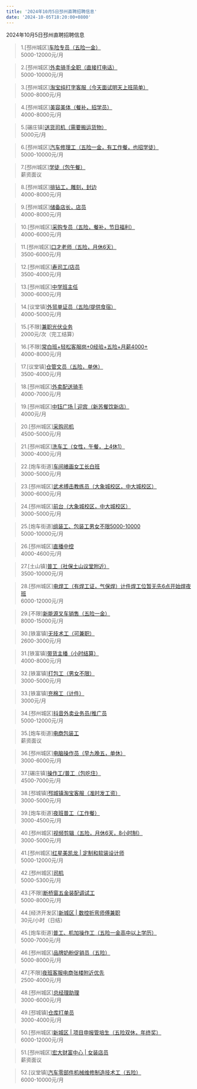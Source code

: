 ```yaml
---
title: '2024年10月5日邳州直聘招聘信息'
date: '2024-10-05T18:20:00+0800'
---
```

2024年10月5日邳州直聘招聘信息
<!--more-->
>1.[邳州城区][车险专员（五险一金）](https://www.pizhouzhipin.com/job/30525)<br>
>5000-12000元/月

>2.[邳州城区][外卖骑手全职（直接打电话）](https://www.pizhouzhipin.com/job/25304)<br>
>5000-10000元/月

>3.[邳州城区][淘宝纯打字客服（今天面试明天上班简单）](https://www.pizhouzhipin.com/job/36818)<br>
>5000-8000元/月

>4.[邳州城区][美容美体（餐补，招学员）](https://www.pizhouzhipin.com/job/31060)<br>
>4000-8000元/月

>5.[碾庄镇][送货司机（需要搬运货物）](https://www.pizhouzhipin.com/job/37704)<br>
>5000元/月

>6.[邳州城区][汽车修理工（五险一金，有工作餐，也招学徒）](https://www.pizhouzhipin.com/job/36219)<br>
>5000-10000元/月

>7.[邳州城区][学徒（包午餐）](https://www.pizhouzhipin.com/job/18483)<br>
>薪资面议

>8.[邳州城区][排钻工，雕刻，封边](https://www.pizhouzhipin.com/job/24254)<br>
>4000-8000元/月

>9.[邳州城区][储备店长，店员](https://www.pizhouzhipin.com/job/31828)<br>
>4000-8000元/月

>10.[邳州城区][采购专员（五险，餐补，节日福利）](https://www.pizhouzhipin.com/job/10341)<br>
>4000-6000元/月

>11.[邳州城区][口才老师（五险，月休6天）](https://www.pizhouzhipin.com/job/22087)<br>
>3500-6000元/月

>12.[邳州城区][寿司工/店员](https://www.pizhouzhipin.com/job/37271)<br>
>3500-4000元/月

>13.[邳州城区][中学班主任](https://www.pizhouzhipin.com/job/36352)<br>
>3000-6000元/月

>14.[议堂镇][外贸单证员（五险/提供食宿）](https://www.pizhouzhipin.com/job/33725)<br>
>4000-5000元/月

>15.[不限][兼职光伏业务](https://www.pizhouzhipin.com/job/37146)<br>
>2000元/次（完工结算）

>16.[不限][常白班+轻松客服岗+0经验+五险+月薪4000+](https://www.pizhouzhipin.com/job/37265)<br>
>4000-8000元/月

>17.[议堂镇][仓管文员（五险，单休）](https://www.pizhouzhipin.com/job/36905)<br>
>3500-4000元/月

>18.[邳州城区][外卖配送骑手](https://www.pizhouzhipin.com/job/36574)<br>
>4000-7000元/月

>19.[邳州城区][中钰广场 | 迎宾（新苏餐饮新店）](https://www.pizhouzhipin.com/job/37511)<br>
>4000元/月

>20.[邳州城区][采购司机](https://www.pizhouzhipin.com/job/32252)<br>
>4500-5000元/月

>21.[邳州城区][洗车工（女性，午餐，上4休1）](https://www.pizhouzhipin.com/job/18480)<br>
>3000-4000元/月

>22.[炮车街道][车间裱画女工长白班](https://www.pizhouzhipin.com/job/27254)<br>
>3000-5000元/月

>23.[邳州城区][武术搏击教练员（大象城校区，中大城校区）](https://www.pizhouzhipin.com/job/32486)<br>
>3000-6000元/月

>24.[邳州城区][前台（大象城校区，中大城校区）](https://www.pizhouzhipin.com/job/32487)<br>
>3000-5000元/月

>25.[炮车街道][组装工、包装工男女不限5000-10000](https://www.pizhouzhipin.com/job/36719)<br>
>5000-10000元/月

>26.[邳州城区][直播中控](https://www.pizhouzhipin.com/job/33970)<br>
>4000-4600元/月

>27.[土山镇][普工（社保土山议堂附近）](https://www.pizhouzhipin.com/job/33319)<br>
>3500-10000元/月

>28.[邳州城区][电焊工（有焊工证，气保焊）计件焊工位暂无先6点开始焊夜班](https://www.pizhouzhipin.com/job/30037)<br>
>6000-12000元/月

>29.[不限][新能源叉车销售（五险一金）](https://www.pizhouzhipin.com/job/37085)<br>
>8000-15000元/月

>30.[铁富镇][无技术工（可兼职）](https://www.pizhouzhipin.com/job/37671)<br>
>2600-3000元/月

>31.[铁富镇][带货主播（小时结算）](https://www.pizhouzhipin.com/job/37667)<br>
>4000-8000元/月

>32.[铁富镇][打包工（男女不限）](https://www.pizhouzhipin.com/job/37669)<br>
>3000-5000元/月

>33.[铁富镇][充棉工（计件）](https://www.pizhouzhipin.com/job/37670)<br>
>3000元/月

>34.[邳州城区][抖音外卖业务员/推广员](https://www.pizhouzhipin.com/job/36122)<br>
>5000-12000元/月

>35.[炮车街道][电商包装工](https://www.pizhouzhipin.com/job/32250)<br>
>薪资面议

>36.[邳州城区][电脑操作员（早九晚五，单休）](https://www.pizhouzhipin.com/job/37073)<br>
>3000-6000元/月

>37.[碾庄镇][操作工/普工（包吃住）](https://www.pizhouzhipin.com/job/37450)<br>
>4500-7000元/月

>38.[邳城镇][邳城镇淘宝客服（准时发工资）](https://www.pizhouzhipin.com/job/33769)<br>
>3000-5000元/月

>39.[炮车街道][夜班普工（工作餐）](https://www.pizhouzhipin.com/job/22159)<br>
>3000-4500元/月

>40.[邳州城区][视频剪辑（五险，月休6天，8小时制）](https://www.pizhouzhipin.com/job/10931)<br>
>3000-5000元/月

>41.[邳州城区][红星美凯龙 | 定制和软装设计师](https://www.pizhouzhipin.com/job/37537)<br>
>5000-12000元/月

>42.[邳州城区][司机](https://www.pizhouzhipin.com/job/37703)<br>
>5000-5300元/月

>43.[不限][断桥窗五金装配调试工](https://www.pizhouzhipin.com/job/37702)<br>
>5000-8000元/月

>44.[经济开发区][新城区 | 数控折弯师傅兼职](https://www.pizhouzhipin.com/job/36755)<br>
>30元/小时（日结）

>45.[炮车街道][普工、机加操作工（五险一金高中以上学历）](https://www.pizhouzhipin.com/job/21085)<br>
>5000-7000元/月

>46.[邳州城区][品牌奶粉促销员（五险）](https://www.pizhouzhipin.com/job/18610)<br>
>5000-8000元/月

>47.[不限][夜班客服电商张楼附近优先](https://www.pizhouzhipin.com/job/36510)<br>
>2500-4000元/月

>48.[邳州城区][总经理助理](https://www.pizhouzhipin.com/job/37689)<br>
>3000-6000元/月

>49.[邳城镇][仓库打单员](https://www.pizhouzhipin.com/job/37624)<br>
>3000-4000元/月

>50.[邳州城区][新城区 | 项目申报管培生（五险双休，年终奖）](https://www.pizhouzhipin.com/job/37694)<br>
>6000-12000元/月

>51.[邳州城区][宏大财富中心 | 女装店员](https://www.pizhouzhipin.com/job/37695)<br>
>薪资面议

>52.[议堂镇][汽车零部件机械维修制造技术工（五险）](https://www.pizhouzhipin.com/job/37577)<br>
>6000-10000元/月

